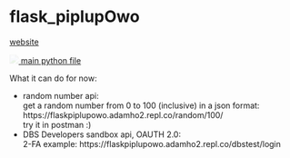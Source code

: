 # flask_piplupOwo
<a href="https://flaskpiplupowo.adamho2.repl.co/"> website </a>

<img src="https://cdn.discordapp.com/attachments/818102115058450474/887315665273368596/pipbw.gif" style="opacity: 0.1" /><a href="https://github.com/piplupOwo/flask_piplupOwo/blob/main/main.py"> main python file </a> 
<p>What it can do for now:</p>
<ul>
<li>random number api: <br>get a random number from 0 to 100 (inclusive) in a json format: https://flaskpiplupowo.adamho2.repl.co/random/100/ <br>try it in postman :)</li>
<li>DBS Developers sandbox api, OAUTH 2.0: <br>2-FA example: https://flaskpiplupowo.adamho2.repl.co/dbstest/login </li>
</ul>
